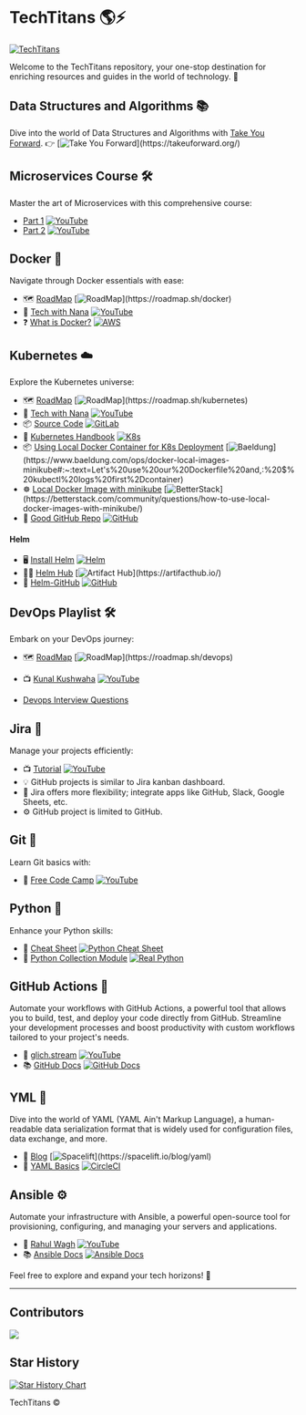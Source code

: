 # TechTitans 🌎⚡

[![TechTitans](https://img.shields.io/badge/Tech-Titans-brightgreen?style=for-the-badge)](https://github.com/yourusername/TechTitans)

Welcome to the TechTitans repository, your one-stop destination for enriching resources and guides in the world of technology. 🚀

## Data Structures and Algorithms 📚

Dive into the world of Data Structures and Algorithms with [Take You Forward](https://takeuforward.org/). 👉 [![Take You Forward](https://img.shields.io/badge/Take-You%20Forward-blue?style=flat-square&logo=data:image/png;base64,...)](https://takeuforward.org/)

## Microservices Course 🛠️

Master the art of Microservices with this comprehensive course:

- [Part 1](https://youtu.be/BLlEgtp2_i8?si=mHO2I5m2nFM09KAg) [![YouTube](https://img.shields.io/badge/YouTube-red?style=flat-square&logo=youtube&logoColor=white)](https://youtu.be/BLlEgtp2_i8)
- [Part 2](https://www.youtube.com/watch?v=EeQRAxXWDF4&t=0s) [![YouTube](https://img.shields.io/badge/YouTube-red?style=flat-square&logo=youtube&logoColor=white)](https://www.youtube.com/watch?v=EeQRAxXWDF4)

## Docker 🐳

Navigate through Docker essentials with ease:

- 🗺️ [RoadMap](https://roadmap.sh/docker) [![RoadMap](https://img.shields.io/badge/RoadMap-brightgreen?style=flat-square&logo=data:image/png;base64,...)](https://roadmap.sh/docker)
- 🎥 [Tech with Nana](https://youtu.be/3c-iBn73dDE?si=QNNfAH6KlVlW6Yb8) [![YouTube](https://img.shields.io/badge/YouTube-red?style=flat-square&logo=youtube&logoColor=white)](https://youtu.be/3c-iBn73dDE)
- ❓ [What is Docker?](https://aws.amazon.com/docker/) [![AWS](https://img.shields.io/badge/AWS-orange?style=flat-square&logo=amazon-aws&logoColor=white)](https://aws.amazon.com/docker/)

## Kubernetes ☁️

Explore the Kubernetes universe:

- 🗺️ [RoadMap](https://roadmap.sh/kubernetes) [![RoadMap](https://img.shields.io/badge/RoadMap-brightgreen?style=flat-square&logo=data:image/png;base64,...)](https://roadmap.sh/kubernetes)
- 🎥 [Tech with Nana](https://www.youtube.com/watch?v=X48VuDVv0do) [![YouTube](https://img.shields.io/badge/YouTube-red?style=flat-square&logo=youtube&logoColor=white)](https://www.youtube.com/watch?v=X48VuDVv0do)
- 📦 [Source Code](https://gitlab.com/nanuchi/youtube-tutorial-series/-/tree/master) [![GitLab](https://img.shields.io/badge/GitLab-orange?style=flat-square&logo=gitlab&logoColor=white)](https://gitlab.com/nanuchi/youtube-tutorial-series/-/tree/master)
- 📔 [Kubernetes Handbook](https://minikube.sigs.k8s.io/docs/handbook/) [![K8s](https://img.shields.io/badge/Kubernetes-blue?style=flat-square&logo=kubernetes&logoColor=white)](https://minikube.sigs.k8s.io/docs/handbook/)
- 📦 [Using Local Docker Container for K8s Deployment](https://www.baeldung.com/ops/docker-local-images-minikube#:~:text=Let's%20use%20our%20Dockerfile%20and,:%20$%20kubectl%20logs%20first%2Dcontainer) [![Baeldung](https://img.shields.io/badge/Baeldung-brightgreen?style=flat-square&logo=data:image/png;base64,...)](https://www.baeldung.com/ops/docker-local-images-minikube#:~:text=Let's%20use%20our%20Dockerfile%20and,:%20$%20kubectl%20logs%20first%2Dcontainer)
- ☸️ [Local Docker Image with minikube](https://betterstack.com/community/questions/how-to-use-local-docker-images-with-minikube/) [![BetterStack](https://img.shields.io/badge/BetterStack-blue?style=flat-square&logo=data:image/png;base64,...)](https://betterstack.com/community/questions/how-to-use-local-docker-images-with-minikube/)
- 🌿 [Good GitHub Repo](https://github.com/devopsproin/certified-kubernetes-administrator/tree/main) [![GitHub](https://img.shields.io/badge/GitHub-181717?style=flat-square&logo=github&logoColor=white)](https://github.com/devopsproin/certified-kubernetes-administrator/tree/main)

#### Helm 
- 🖥️ [Install Helm](https://helm.sh/docs/intro/install/) [![Helm](https://img.shields.io/badge/Helm-0F1689?style=flat-square&logo=helm&logoColor=white)](https://helm.sh/docs/intro/install/)
- 👨‍💼 [Helm Hub](https://artifacthub.io/) [![Artifact Hub](https://img.shields.io/badge/Artifact%20Hub-blue?style=flat-square&logo=data:image/png;base64,...)](https://artifacthub.io/)
- 🦑 [Helm-GitHub](https://github.com/helm) [![GitHub](https://img.shields.io/badge/GitHub-181717?style=flat-square&logo=github&logoColor=white)](https://github.com/helm)

## DevOps Playlist 🛠️

Embark on your DevOps journey:

- 🗺️ [RoadMap](https://roadmap.sh/devops) [![RoadMap](https://img.shields.io/badge/RoadMap-brightgreen?style=flat-square&logo=data:image/png;base64,...)](https://roadmap.sh/devops)
- 📺 [Kunal Kushwaha](https://youtube.com/playlist?list=PL9gnSGHSqcnoqBXdMwUTRod4Gi3eac2Ak&si=p1iwhiB2o-zKkIR0) [![YouTube](https://img.shields.io/badge/YouTube-red?style=flat-square&logo=youtube&logoColor=white)](https://youtube.com/playlist?list=PL9gnSGHSqcnoqBXdMwUTRod4Gi3eac2Ak)

- [Devops Interview Questions](https://www.eccouncil.org/cybersecurity-exchange/devsecops/a-guide-to-devops-interview-questions/)

## Jira 📝

Manage your projects efficiently:

- 📺 [Tutorial](https://www.youtube.com/watch?v=nHuhojfjeUY) [![YouTube](https://img.shields.io/badge/YouTube-red?style=flat-square&logo=youtube&logoColor=white)](https://www.youtube.com/watch?v=nHuhojfjeUY)
- 💡 GitHub projects is similar to Jira kanban dashboard.
- 💪 Jira offers more flexibility; integrate apps like GitHub, Slack, Google Sheets, etc.
- ⚙️ GitHub project is limited to GitHub.

## Git 🌿

Learn Git basics with:

- 🎥 [Free Code Camp](https://www.youtube.com/watch?v=zTjRZNkhiEU) [![YouTube](https://img.shields.io/badge/YouTube-red?style=flat-square&logo=youtube&logoColor=white)](https://www.youtube.com/watch?v=zTjRZNkhiEU)

## Python 🐍

Enhance your Python skills:

- 📄 [Cheat Sheet](https://www.pythoncheatsheet.org/) [![Python Cheat Sheet](https://img.shields.io/badge/Python-Cheat%20Sheet-green?style=flat-square&logo=python&logoColor=white)](https://www.pythoncheatsheet.org/)
- 📘 [Python Collection Module](https://realpython.com/python-collections-module/) [![Real Python](https://img.shields.io/badge/Real-Python-yellow?style=flat-square&logo=python&logoColor=white)](https://realpython.com/python-collections-module/)

## GitHub Actions 🔄

Automate your workflows with GitHub Actions, a powerful tool that allows you to build, test, and deploy your code directly from GitHub. Streamline your development processes and boost productivity with custom workflows tailored to your project's needs.

- 🎥 [glich.stream](https://youtube.com/playlist?list=PLArH6NjfKsUhvGHrpag7SuPumMzQRhUKY&si=neQdbgUpow-ahIFf) [![YouTube](https://img.shields.io/badge/YouTube-red?style=flat-square&logo=youtube&logoColor=white)](https://youtube.com/playlist?list=PLArH6NjfKsUhvGHrpag7SuPumMzQRhUKY)
- 📚 [GitHub Docs](https://docs.github.com/en/actions) [![GitHub Docs](https://img.shields.io/badge/GitHub-Docs-181717?style=flat-square&logo=github&logoColor=white)](https://docs.github.com/en/actions)

## YML 📝

Dive into the world of YAML (YAML Ain't Markup Language), a human-readable data serialization format that is widely used for configuration files, data exchange, and more.

- 📰 [Blog](https://spacelift.io/blog/yaml) [![Spacelift](https://img.shields.io/badge/Spacelift-brightgreen?style=flat-square&logo=data:image/png;base64,...)](https://spacelift.io/blog/yaml)
- 📄 [YAML Basics](https://circleci.com/blog/what-is-yaml-a-beginner-s-guide/) [![CircleCI](https://img.shields.io/badge/CircleCI-343434?style=flat-square&logo=circleci&logoColor=white)](https://circleci.com/blog/what-is-yaml-a-beginner-s-guide/)

## Ansible ⚙️

Automate your infrastructure with Ansible, a powerful open-source tool for provisioning, configuring, and managing your servers and applications.

- 🎥 [Rahul Wagh](https://www.youtube.com/watch?v=GROqwFFLl3s) [![YouTube](https://img.shields.io/badge/YouTube-red?style=flat-square&logo=youtube&logoColor=white)](https://www.youtube.com/watch?v=GROqwFFLl3s)
- 📚 [Ansible Docs](https://docs.ansible.com/) [![Ansible Docs](https://img.shields.io/badge/Ansible-Docs-EE0000?style=flat-square&logo=ansible&logoColor=white)](https://docs.ansible.com/)

Feel free to explore and expand your tech horizons! 🌟

---
## Contributors

<a href="https://github.com/NisargPipaliya/TechTitans/graphs/contributors">
  <img src="https://contrib.rocks/image?repo=NisargPipaliya/TechTitans" />
</a>


## Star History

<a href="https://star-history.com/#NisargPipaliya/TechTitans&Date">
 <picture>
   <source media="(prefers-color-scheme: dark)" srcset="https://api.star-history.com/svg?repos=NisargPipaliya/TechTitans&type=Date&theme=dark" />
   <source media="(prefers-color-scheme: light)" srcset="https://api.star-history.com/svg?repos=NisargPipaliya/TechTitans&type=Date" />
   <img alt="Star History Chart" src="https://api.star-history.com/svg?repos=NisargPipaliya/TechTitans&type=Date" />
 </picture>
</a>

TechTitans &copy;
